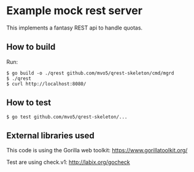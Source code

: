 # Example mock rest server

This implements a fantasy REST api to handle quotas.

## How to build

Run:
```
$ go build -o ./qrest github.com/mvo5/qrest-skeleton/cmd/mgrd
$ ./qrest
$ curl http://localhost:8080/
```

## How to test

```
$ go test github.com/mvo5/qrest-skeleton/...
```

## External libraries used

This code is using the Gorilla web toolkit:
https://www.gorillatoolkit.org/

Test are using check.v1:
http://labix.org/gocheck

